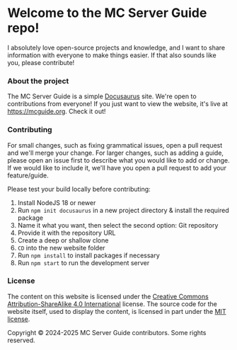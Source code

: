 # Welcome to the MC Server Guide repo!

I absolutely love open-source projects and knowledge, and I want to share information with everyone to make things easier. If that also sounds like you, please contribute!

### About the project

The MC Server Guide is a simple [Docusaurus](https://docusaurus.io/) site. We're open to contributions from everyone! If you just want to view the website, it's live at https://mcguide.org. Check it out!

### Contributing

For small changes, such as fixing grammatical issues, open a pull request and we'll merge your change. For larger changes, such as adding a guide, please open an issue first to describe what you would like to add or change. If we would like to include it, we'll have you open a pull request to add your feature/guide.

Please test your build locally before contributing:

1. Install NodeJS 18 or newer
2. Run `npm init docusaurus` in a new project directory & install the required package
3. Name it what you want, then select the second option: Git repository
4. Provide it with the repository URL
5. Create a deep or shallow clone
6. `CD` into the new website folder
7. Run `npm install` to install packages if necessary
8. Run `npm start` to run the development server

### License
The content on this website is licensed under the [Creative Commons Attribution-ShareAlike 4.0 International](https://creativecommons.org/licenses/by-sa/4.0/) license. The source code for the website itself, used to display the content, is licensed in part under the [MIT license](https://github.com/facebook/docusaurus/blob/main/LICENSE).

Copyright © 2024-2025 MC Server Guide contributors. Some rights reserved.

